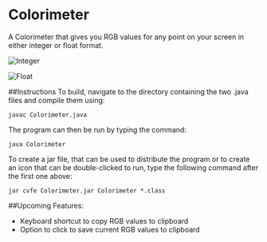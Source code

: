 Colorimeter
===========

A Colorimeter that gives you RGB values for any point on your screen in either integer or float format.

![Integer](https://raw.github.com/ianb821/Colorimeter/master/Pictures/ColorimeterPictureOne.tiff)

![Float](https://raw.github.com/ianb821/Colorimeter/master/Pictures/ColorimeterPictureTwo.tiff)

##Instructions
To build, navigate to the directory containing the two .java files and compile them using:

```
javac Colorimeter.java
```

The program can then be run by typing the command:

```
java Colorimeter
```

To create a jar file, that can be used to distribute the program or to create an icon that can be double-clicked to run, type the following command after the first one above:

```
jar cvfe Colorimeter.jar Colorimeter *.class
```


##Upcoming Features:

 - Keyboard shortcut to copy RGB values to clipboard
 - Option to click to save current RGB values to clipboard